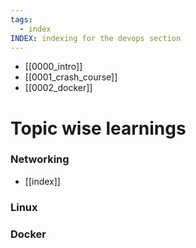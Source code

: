 ```yaml
---
tags:
  - index
INDEX: indexing for the devops section
---
```

- [[0000_intro]]
- [[0001_crash_course]]
- [[0002_docker]]

# Topic wise learnings

### Networking
- [[index]]

### Linux



### Docker
